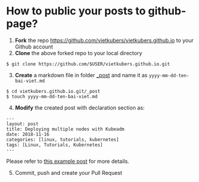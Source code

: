 # How to public your posts to github-page?

1. **Fork** the repo https://github.com/vietkubers/vietkubers.github.io to your Github account
2. **Clone** the above forked repo to your local directory
```
$ git clone https://github.com/$USER/vietkubers.github.io.git
```
3. **Create** a markdown file in folder [_post](https://github.com/vietkubers/vietkubers.github.io/tree/master/_posts) and name it as `yyyy-mm-dd-ten-bai-viet.md`
```
$ cd vietkubers.github.io.git/_post
$ touch yyyy-mm-dd-ten-bai-viet.md
```
4. **Modify** the created post with declaration section as:
```
---
layout: post
title: Deploying multiple nodes with Kubeadm
date: 2018-11-16
categories: [linux, tutorials, kubernetes]
tags: [Linux, Tutorials, Kubernetes]
---
```
Please refer to [this example post](https://raw.githubusercontent.com/vietkubers/vietkubers.github.io/master/_posts/2018-11-21-deploying-multiplenodes-with-kubeadm.md) for more details.

5.  Commit, push and create your Pull Request

